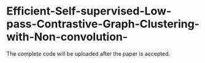 # Efficient-Self-supervised-Low-pass-Contrastive-Graph-Clustering-with-Non-convolution-
The complete code will be uploaded after the paper is accepted.
